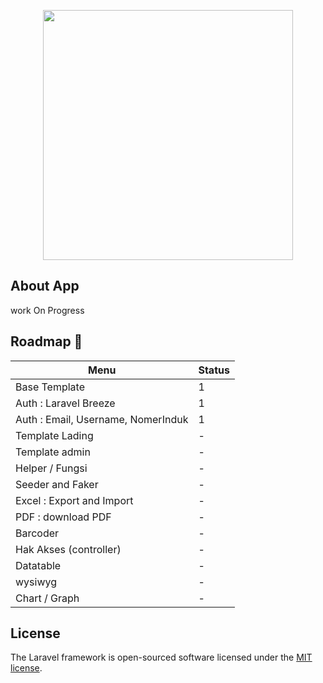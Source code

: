 <p align="center"><a href="https://laravel.com" target="_blank"><img src="https://raw.githubusercontent.com/laravel/art/master/logo-lockup/5%20SVG/2%20CMYK/1%20Full%20Color/laravel-logolockup-cmyk-red.svg" width="400"></a></p>


## About App

work On Progress


## Roadmap 💎
| Menu                                                                       | Status                                                                                                            |
| ----------------------------------------------------------------------------------------- | -------------------------------------------------------------------------------------------------------------------------------- |
| Base Template                                                                      | 1                                                                                                  |
| Auth : Laravel Breeze                                                                      | 1                                                                                                  |
| Auth : Email, Username, NomerInduk                                                                       | 1                                                                                                               |
| Template Lading                                                                     | -                                                                                                               |
| Template admin                                                                       | -                                                                                                              |
| Helper / Fungsi                                                                       | -                                                                                                              |
| Seeder and Faker                                                                       | -                                                                                                              |
| Excel : Export and Import                                                                       | -                                                                                                              |
| PDF : download PDF                                                                       | -                                                                                                              |
| Barcoder                                                                       | -                                                                                                              |
| Hak Akses (controller)                                                                       | -                                                                                                              |
| Datatable                                                                       | -                                                                                                              |
| wysiwyg                                                                       | -                                                                                                              |
| Chart / Graph                                                                       | -                                                                                                              |
## License

The Laravel framework is open-sourced software licensed under the [MIT license](https://opensource.org/licenses/MIT).
